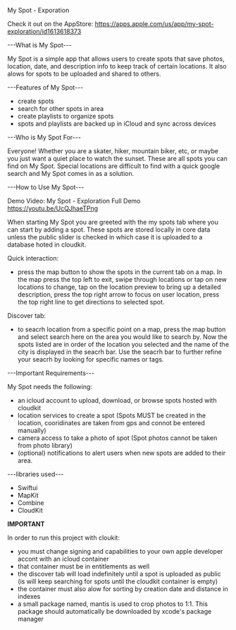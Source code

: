 My Spot - Exporation

Check it out on the AppStore: https://apps.apple.com/us/app/my-spot-exploration/id1613618373

---What is My Spot---

My Spot is a simple app that allows users to create spots that save photos, location, date, and description info to keep track of certain locations. It also alows for spots to be uploaded and shared to others.

---Features of My Spot---

- create spots
- search for other spots in area
- create playlists to organize spots
- spots and playlists are backed up in iCloud and sync across devices

---Who is My Spot For---

Everyone! Whether you are a skater, hiker, mountain biker, etc, or maybe you just want a quiet place to watch the sunset. These are all spots you can find on My Spot. Special locations are difficult to find with a quick google search and My Spot comes in as a solution.

---How to Use My Spot---

Demo Video: My Spot - Exploration Full Demo
https://youtu.be/UcQJhaeTPng

When starting My Spot you are greeted with the my spots tab where you can start by adding a spot. These spots are stored locally in core data unless the public slider is checked in which case it is uploaded to a database hoted in cloudkit.

Quick interaction:
- press the map button to show the spots in the current tab on a map. In the map press the top left to exit, swipe through locations or tap on new locations to change, tap on the location preview to bring up a detailed description, press the top right arrow to focus on user location, press the top right line to get directions to selected spot.

Discover tab:
- to seacrh location from a specific point on a map, press the map button and select search here on the area you would like to search by. Now the spots listed are in order of the location you selected and the name of the city is displayed in the seacrh bar. Use the seacrh bar to further refine your seacrh by looking for specific names or tags.

---Important Requirements---

My Spot needs the following:
- an icloud account to upload, download, or browse spots hosted with cloudkit
- location services to create a spot (Spots MUST be created in the location, cooridinates are taken from gps and connot be entered manually)
- camera access to take a photo of spot (Spot photos cannot be taken from photo library)
- (optional) notifications to alert users when new spots are added to their area.

---libraries used---

- Swiftui
- MapKit
- Combine
- CloudKit


******IMPORTANT******

In order to run this project with cloukit:

- you must change signing and capabilities to your own apple developer accont with an icloud container
- that container must be in entitlements as well
- the discover tab will load indefinitely until a spot is uploaded as public (is will keep searching for spots until the cloudkit container is empty) 
- the container must also alow for sorting by creation date and distance in indexes
- a small package named, mantis is used to crop photos to 1:1. This package should automatically be downloaded by xcode's package manager
